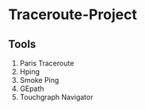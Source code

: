 # Traceroute-Project

## Tools
1. Paris Traceroute
2. Hping
3. Smoke Ping
4. GEpath
5. Touchgraph Navigator
